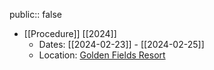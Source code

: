 public:: false

- [[Procedure]] [[2024]]
	- Dates: [[2024-02-23]] - [[2024-02-25]]
	- Location: [Golden Fields Resort](https://goldenfieldsresort.in/)